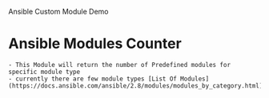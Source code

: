 Ansible Custom Module Demo

# Ansible Modules Counter
    - This Module will return the number of Predefined modules for specific module type
    - currently there are few module types [List Of Modules](https://docs.ansible.com/ansible/2.8/modules/modules_by_category.html)

